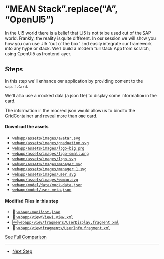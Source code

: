 # “MEAN Stack”.replace(“A”, “OpenUI5”)
  
In the UI5 world there is a belief that UI5 is not to be used out of the SAP world. Frankly, the reality is quite different.
In our session we will show you how you can use UI5 “out of the box” and easily integrate our framework into any hype or stack.
We’ll build a modern full stack App from scratch, using OpenUI5 as frontend layer.

## Steps

In this step we'll enhance our application by providing content to the ``sap.f.Card``.

We'll also use a mocked data (a json file) to display some information in the card.

The information in the mocked json would allow us to bind to the GridContainer and reveal more than one card.

#### Download the assets

- [``webapp/assets/images/avatar.svg``](https://raw.githubusercontent.com/d3xter666/ui5con-2019-mean-stack-with-ui5/00c6135372ef0247233d9aa5d1fa06ef04a84c38/webapp/assets/images/avatar.svg)
- [`` webapp/assets/images/graduation.svg ``](https://raw.githubusercontent.com/d3xter666/ui5con-2019-mean-stack-with-ui5/00c6135372ef0247233d9aa5d1fa06ef04a84c38/webapp/assets/images/graduation.svg)
- [`` webapp/assets/images/logo-big.png ``](https://raw.githubusercontent.com/d3xter666/ui5con-2019-mean-stack-with-ui5/00c6135372ef0247233d9aa5d1fa06ef04a84c38/webapp/assets/images/logo-big.png)
- [`` webapp/assets/images/logo-small.png ``](https://raw.githubusercontent.com/d3xter666/ui5con-2019-mean-stack-with-ui5/00c6135372ef0247233d9aa5d1fa06ef04a84c38/webapp/assets/images/logo-small.png)
- [`` webapp/assets/images/logo.svg ``](https://raw.githubusercontent.com/d3xter666/ui5con-2019-mean-stack-with-ui5/00c6135372ef0247233d9aa5d1fa06ef04a84c38/webapp/assets/images/logo.svg)
- [`` webapp/assets/images/manager.svg ``](https://raw.githubusercontent.com/d3xter666/ui5con-2019-mean-stack-with-ui5/00c6135372ef0247233d9aa5d1fa06ef04a84c38/webapp/assets/images/manager.svg)
- [`` webapp/assets/images/manager_1.svg ``](https://raw.githubusercontent.com/d3xter666/ui5con-2019-mean-stack-with-ui5/00c6135372ef0247233d9aa5d1fa06ef04a84c38/webapp/assets/images/manager_1.svg)
- [`` webapp/assets/images/user.svg ``](https://raw.githubusercontent.com/d3xter666/ui5con-2019-mean-stack-with-ui5/00c6135372ef0247233d9aa5d1fa06ef04a84c38/webapp/assets/images/user.svg)
- [`` webapp/assets/images/woman.svg ``](https://raw.githubusercontent.com/d3xter666/ui5con-2019-mean-stack-with-ui5/00c6135372ef0247233d9aa5d1fa06ef04a84c38/webapp/assets/images/woman.svg)
- [`` webapp/model/data/mock-data.json ``](https://raw.githubusercontent.com/d3xter666/ui5con-2019-mean-stack-with-ui5/00c6135372ef0247233d9aa5d1fa06ef04a84c38/webapp/model/data/mock-data.json)
- [`` webapp/model/user-meta.json ``](https://raw.githubusercontent.com/d3xter666/ui5con-2019-mean-stack-with-ui5/00c6135372ef0247233d9aa5d1fa06ef04a84c38/webapp/model/user-meta.json)

#### Modified Files in this step

- :small_orange_diamond: [```webapp/manifest.json```](https://github.com/d3xter666/ui5con-2019-mean-stack-with-ui5/compare/05_frontend_main_view...06_frontend_mock_data#diff-b1bdec94bfccfdfade7639fdc328fd97)
- :small_orange_diamond: [``` webapp/view/View1.view.xml ```](https://github.com/d3xter666/ui5con-2019-mean-stack-with-ui5/compare/05_frontend_main_view...06_frontend_mock_data#diff-7d16669b9b015ff9210f8b6c920cc927)
- :new: [``` webapp/view/fragments/UserDisplay.fragment.xml ```](https://github.com/d3xter666/ui5con-2019-mean-stack-with-ui5/compare/05_frontend_main_view...06_frontend_mock_data#diff-8273dda6b30a149d8fb9c570b063c686)
- :small_orange_diamond: [``` webapp/view/fragments/UserInfo.fragment.xml ```](https://github.com/d3xter666/ui5con-2019-mean-stack-with-ui5/compare/05_frontend_main_view...06_frontend_mock_data#diff-9de42b413dbbbdd5539130da9eb94c95)


[See Full Comparison](https://github.com/d3xter666/ui5con-2019-mean-stack-with-ui5/compare/05_frontend_main_view...06_frontend_mock_data)

---
- [Next Step](https://github.com/d3xter666/ui5con-2019-mean-stack-with-ui5/tree/07_frontend_CRUD_mocked)
